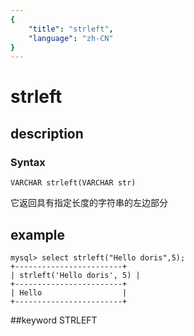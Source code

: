 ```yaml
---
{
    "title": "strleft",
    "language": "zh-CN"
}
---
```


# strleft
## description
### Syntax

`VARCHAR strleft(VARCHAR str)`


它返回具有指定长度的字符串的左边部分

## example

```
mysql> select strleft("Hello doris",5);
+------------------------+
| strleft('Hello doris', 5) |
+------------------------+
| Hello                  |
+------------------------+
```
##keyword
STRLEFT
